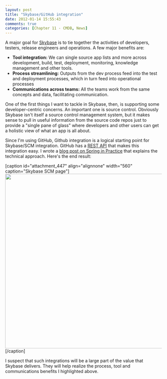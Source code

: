 ```yaml
---
layout: post
title: "Skybase/GitHub integration"
date: 2012-01-14 15:55:43
comments: true
categories: [Chapter 11 - CMDB, News]
---
```

A major goal for <a title="Skybase GitHub site" href="https://github.com/williewheeler/skybase">Skybase</a> is to tie together the activities of developers, testers, release engineers and operations. A few major benefits are:
<ul>
	<li><strong>Tool integration:</strong> We can single source app lists and more across development, build, test, deployment, monitoring, knowledge management and other tools.</li>
	<li><strong>Process streamlining:</strong> Outputs from the dev process feed into the test and deployment processes, which in turn feed into operational processes</li>
	<li><strong>Communications across teams:</strong> All the teams work from the same concepts and data, facilitating communication.</li>
</ul>
One of the first things I want to tackle in Skybase, then, is supporting some developer-centric concerns. An important one is source control. Obviously Skybase isn't itself a source control management system, but it makes sense to pull in useful information from the source code repos just to provide a "single pane of glass" where developers and other users can get a holistic view of what an app is all about.

Since I'm using GitHub, Github integration is a logical starting point for Skybase/SCM integration. GitHub has a <a title="GitHub REST API" href="http://developer.github.com/v3/">REST API</a> that makes this integration easy. I wrote a <a title="Calling the GitHub API using Spring’s RestTemplate" href="http://springinpractice.com/2012/01/14/calling-the-github-api-using-springs-resttemplate/">blog post on Spring in Practice</a> that explains the technical approach. Here's the end result:

[caption id="attachment_447" align="alignnone" width="560" caption="Skybase SCM page"]<a href="http://springinpractice.com/wp-content/uploads/2012/01/skybase_scm4.png"><img class="size-full wp-image-447 " title="Skybase SCM page" src="http://springinpractice.com/wp-content/uploads/2012/01/skybase_scm4.png" alt="" width="560" /></a>[/caption]

I suspect that such integrations will be a large part of the value that Skybase delivers. They will help realize the process, tool and communications benefits I highlighted above.